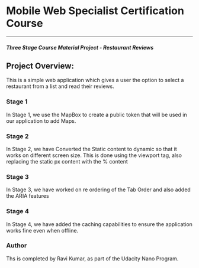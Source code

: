 # Mobile Web Specialist Certification Course
---
#### _Three Stage Course Material Project - Restaurant Reviews_

## Project Overview:

This is a simple web application which gives a user the option to select a restaurant from a list and read their reviews.

### Stage 1

In Stage 1, we use the MapBox to create a public token that will be used in our application to add Maps.

### Stage 2

In Stage 2, we have Converted the Static content to dynamic so that it works on different screen size.
This is done using the viewport tag, also replacing the static px content with the % content

### Stage 3

In Stage 3, we have worked on re ordering of the Tab Order and also added the ARIA features

### Stage 4

In Stage 4, we have added the caching capabilities to ensure the application works fine even when offline.

### Author

Ths is completed by Ravi Kumar, as part of the Udacity Nano Program.
